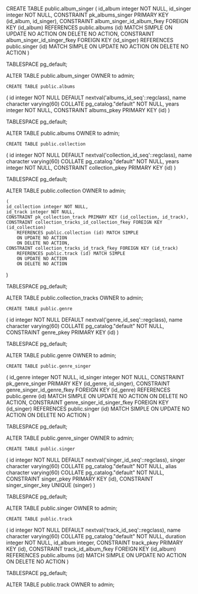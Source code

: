 CREATE TABLE public.album_singer
(
    id_album integer NOT NULL,
    id_singer integer NOT NULL,
    CONSTRAINT pk_albums_singer PRIMARY KEY (id_album, id_singer),
    CONSTRAINT album_singer_id_album_fkey FOREIGN KEY (id_album)
        REFERENCES public.albums (id) MATCH SIMPLE
        ON UPDATE NO ACTION
        ON DELETE NO ACTION,
    CONSTRAINT album_singer_id_singer_fkey FOREIGN KEY (id_singer)
        REFERENCES public.singer (id) MATCH SIMPLE
        ON UPDATE NO ACTION
        ON DELETE NO ACTION
)

TABLESPACE pg_default;

ALTER TABLE public.album_singer
    OWNER to admin;
    
    CREATE TABLE public.albums
(
    id integer NOT NULL DEFAULT nextval('albums_id_seq'::regclass),
    name character varying(60) COLLATE pg_catalog."default" NOT NULL,
    years integer NOT NULL,
    CONSTRAINT albums_pkey PRIMARY KEY (id)
)

TABLESPACE pg_default;

ALTER TABLE public.albums
    OWNER to admin;
    
    
    CREATE TABLE public.collection
(
    id integer NOT NULL DEFAULT nextval('collection_id_seq'::regclass),
    name character varying(60) COLLATE pg_catalog."default" NOT NULL,
    years integer NOT NULL,
    CONSTRAINT collection_pkey PRIMARY KEY (id)
)

TABLESPACE pg_default;

ALTER TABLE public.collection
    OWNER to admin;
    
    (
    id_collection integer NOT NULL,
    id_track integer NOT NULL,
    CONSTRAINT pk_collection_track PRIMARY KEY (id_collection, id_track),
    CONSTRAINT collection_tracks_id_collection_fkey FOREIGN KEY (id_collection)
        REFERENCES public.collection (id) MATCH SIMPLE
        ON UPDATE NO ACTION
        ON DELETE NO ACTION,
    CONSTRAINT collection_tracks_id_track_fkey FOREIGN KEY (id_track)
        REFERENCES public.track (id) MATCH SIMPLE
        ON UPDATE NO ACTION
        ON DELETE NO ACTION
)

TABLESPACE pg_default;

ALTER TABLE public.collection_tracks
    OWNER to admin;
    
    
    CREATE TABLE public.genre
(
    id integer NOT NULL DEFAULT nextval('genre_id_seq'::regclass),
    name character varying(60) COLLATE pg_catalog."default" NOT NULL,
    CONSTRAINT genre_pkey PRIMARY KEY (id)
)

TABLESPACE pg_default;

ALTER TABLE public.genre
    OWNER to admin;
    
    CREATE TABLE public.genre_singer
(
    id_genre integer NOT NULL,
    id_singer integer NOT NULL,
    CONSTRAINT pk_genre_singer PRIMARY KEY (id_genre, id_singer),
    CONSTRAINT genre_singer_id_genre_fkey FOREIGN KEY (id_genre)
        REFERENCES public.genre (id) MATCH SIMPLE
        ON UPDATE NO ACTION
        ON DELETE NO ACTION,
    CONSTRAINT genre_singer_id_singer_fkey FOREIGN KEY (id_singer)
        REFERENCES public.singer (id) MATCH SIMPLE
        ON UPDATE NO ACTION
        ON DELETE NO ACTION
)

TABLESPACE pg_default;

ALTER TABLE public.genre_singer
    OWNER to admin;
    
    
    CREATE TABLE public.singer
(
    id integer NOT NULL DEFAULT nextval('singer_id_seq'::regclass),
    singer character varying(60) COLLATE pg_catalog."default" NOT NULL,
    alias character varying(60) COLLATE pg_catalog."default" NOT NULL,
    CONSTRAINT singer_pkey PRIMARY KEY (id),
    CONSTRAINT singer_singer_key UNIQUE (singer)
)

TABLESPACE pg_default;

ALTER TABLE public.singer
    OWNER to admin;
    
    
    CREATE TABLE public.track
(
    id integer NOT NULL DEFAULT nextval('track_id_seq'::regclass),
    name character varying(60) COLLATE pg_catalog."default" NOT NULL,
    duration integer NOT NULL,
    id_album integer,
    CONSTRAINT track_pkey PRIMARY KEY (id),
    CONSTRAINT track_id_album_fkey FOREIGN KEY (id_album)
        REFERENCES public.albums (id) MATCH SIMPLE
        ON UPDATE NO ACTION
        ON DELETE NO ACTION
)

TABLESPACE pg_default;

ALTER TABLE public.track
    OWNER to admin;
